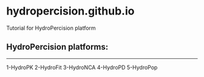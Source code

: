 # hydropercision.github.io

Tutorial for HydroPercision platform

## HydroPercision platforms:

--------------------------------------------------------------------------------

1-HydroPK 
2-HydroFit 
3-HydroNCA 
4-HydroPD 
5-HydroPop

